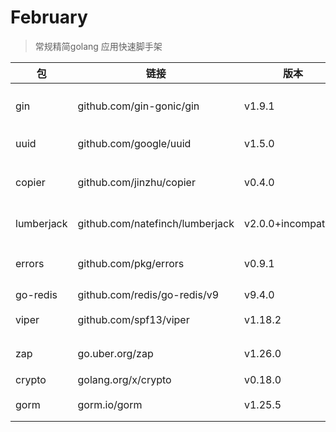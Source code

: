 # February

> 常规精简golang 应用快速脚手架



| 包         | 链接                            | 版本                | 作用           |
| ---------- | ------------------------------- | ------------------- | -------------- |
| gin        | github.com/gin-gonic/gin        | v1.9.1              | web请求框架    |
| uuid       | github.com/google/uuid          | v1.5.0              | trace id       |
| copier     | github.com/jinzhu/copier        | v0.4.0              | 结构体拷贝     |
| lumberjack | github.com/natefinch/lumberjack | v2.0.0+incompatible | 日志切割       |
| errors     | github.com/pkg/errors           | v0.9.1              | 更高级的errors |
| go-redis   | github.com/redis/go-redis/v9    | v9.4.0              | redis          |
| viper      | github.com/spf13/viper          | v1.18.2             | 配置读取       |
| zap        | go.uber.org/zap                 | v1.26.0             | 系统日志       |
| crypto     | golang.org/x/crypto             | v0.18.0             | 加密           |
| gorm       | gorm.io/gorm                    | v1.25.5             | orm软件        |

